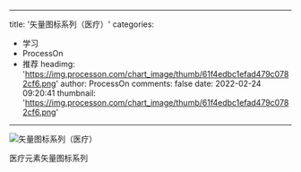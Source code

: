 
---
title: '矢量图标系列（医疗）'
categories: 
 - 学习
 - ProcessOn
 - 推荐
headimg: 'https://img.processon.com/chart_image/thumb/61f4edbc1efad479c0782cf6.png'
author: ProcessOn
comments: false
date: 2022-02-24 09:20:41
thumbnail: 'https://img.processon.com/chart_image/thumb/61f4edbc1efad479c0782cf6.png'
---

<div>   
<img class="thumb" alt="矢量图标系列（医疗）" src="https://img.processon.com/chart_image/thumb/61f4edbc1efad479c0782cf6.png" referrerpolicy="no-referrer">
<p>医疗元素矢量图标系列</p>  
</div>
            